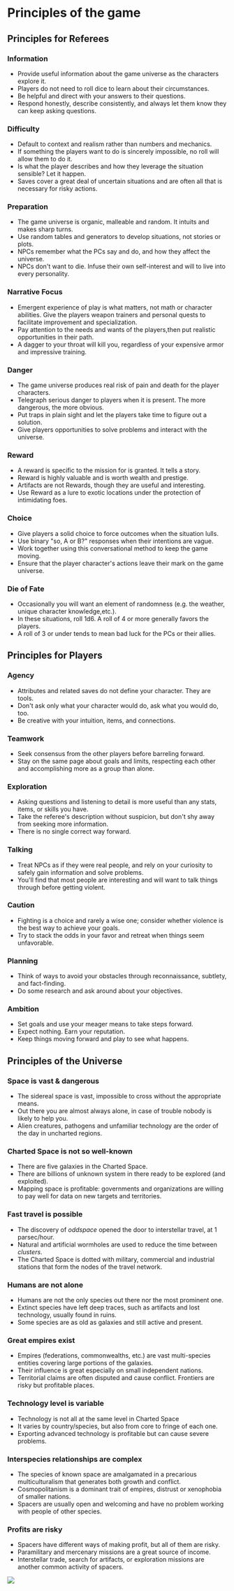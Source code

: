 # Principles of the game

## Principles for Referees

### Information
- Provide useful information about the game universe as the characters explore it.
- Players do not need to roll dice to learn about their circumstances.
- Be helpful and direct with your answers to their questions.
- Respond honestly, describe consistently, and always let them know they can keep asking questions.

### Difficulty
- Default to context and realism rather than numbers and mechanics.
- If something the players want to do is sincerely impossible, no roll will allow them to do it.
- Is what the player describes and how they leverage the situation sensible? Let it happen.
- Saves cover a great deal of uncertain situations and are often all that is necessary for risky actions.

### Preparation
- The game universe is organic, malleable and random. It intuits and makes sharp turns.
- Use random tables and generators to develop situations, not stories or plots.
- NPCs remember what the PCs say and do, and how they affect the universe.
- NPCs don't want to die. Infuse their own self-interest and will to live into every personality.

### Narrative Focus  
- Emergent experience of play is what matters, not math or character abilities. Give the players weapon trainers and personal quests to facilitate improvement and specialization.
- Pay attention to the needs and wants of the players,then put realistic opportunities in their path.
- A dagger to your throat will kill you, regardless of your expensive armor and impressive training.

### Danger  
- The game universe produces real risk of pain and death for the player characters.
- Telegraph serious danger to players when it is present. The more dangerous, the more obvious.
- Put traps in plain sight and let the players take time to figure out a solution.
- Give players opportunities to solve problems and interact with the universe.

### Reward  
- A reward is specific to the mission for is granted. It tells a story.
- Reward is highly valuable and is worth wealth and prestige.
- Artifacts are not Rewards, though they are useful and interesting.
- Use Reward as a lure to exotic locations under the protection of intimidating foes.

### Choice  
- Give players a solid choice to force outcomes when the situation lulls.
- Use binary "so, A or B?" responses when their intentions are vague.
- Work together using this conversational method to keep the game moving.
- Ensure that the player character's actions leave their mark on the game universe.

### Die of Fate  
- Occasionally you will want an element of randomness (e.g. the weather, unique character knowledge,etc.).
- In these situations, roll 1d6. A roll of 4 or more generally favors the players.
- A roll of 3 or under tends to mean bad luck for the PCs or their allies.

## Principles for Players

### Agency
- Attributes and related saves do not define your character. They are tools.
- Don't ask only what your character would do, ask what you would do, too.
- Be creative with your intuition, items, and connections.

### Teamwork
- Seek consensus from the other players before barreling forward.
- Stay on the same page about goals and limits, respecting each other and accomplishing more as a group than alone.

### Exploration
- Asking questions and listening to detail is more useful than any stats, items, or skills you have.
- Take the referee's description without suspicion, but don't shy away from seeking more information.
- There is no single correct way forward.

### Talking
- Treat NPCs as if they were real people, and rely on your curiosity to safely gain information and solve problems.
- You'll find that most people are interesting and will want to talk things through before getting violent.

### Caution
- Fighting is a choice and rarely a wise one; consider whether violence is the best way to achieve your goals.
- Try to stack the odds in your favor and retreat when things seem unfavorable.

### Planning
- Think of ways to avoid your obstacles through reconnaissance, subtlety, and fact-finding.
- Do some research and ask around about your objectives.

### Ambition
- Set goals and use your meager means to take steps forward.
- Expect nothing. Earn your reputation.
- Keep things moving forward and play to see what happens.

## Principles of the Universe

### Space is vast & dangerous
- The sidereal space is vast, impossible to cross without the appropriate means.
- Out there you are almost always alone, in case of trouble nobody is likely to help you.
- Alien creatures, pathogens and unfamiliar technology are the order of the day in uncharted regions.

### Charted Space is not so well-known
- There are five galaxies in the Charted Space.
- There are billions of unknown system in there ready to be explored (and exploited).
- Mapping space is profitable: governments and organizations are willing to pay well for data on new targets and territories.

### Fast travel is possible
- The discovery of *oddspace* opened the door to interstellar travel, at 1 parsec/hour.
- Natural and artificial wormholes are used to reduce the time between *clusters*.
- The Charted Space is dotted with military, commercial and industrial stations that form the nodes of the travel network.

### Humans are not alone
- Humans are not the only species out there nor the most prominent one.
- Extinct species have left deep traces, such as artifacts and lost technology, usually found in ruins.
- Some species are as old as galaxies and still active and present.

### Great empires exist
- Empires (federations, commonwealths, etc.) are vast multi-species entities covering large portions of the galaxies.
- Their influence is great especially on small independent nations.
- Territorial claims are often disputed and cause conflict. Frontiers are risky but profitable places.

### Technology level is variable
- Technology is not all at the same level in Charted Space
- It varies by country/species, but also from core to fringe of each one.
- Exporting advanced technology is profitable but can cause severe problems.

### Interspecies relationships are complex
- The species of known space are amalgamated in a precarious multiculturalism that generates both growth and conflict.
- Cosmopolitanism is a dominant trait of empires, distrust or xenophobia of smaller nations.
- Spacers are usually open and welcoming and have no problem working with people of other species.

### Profits are risky
- Spacers have different ways of making profit, but all of them are risky.
- Paramilitary and mercenary missions are a great source of income.
- Interstellar trade, search for artifacts, or exploration missions are another common activity of spacers.

<img id="principlesimg" class="bottonimg" src="_assets/freepik/science-fiction-scene.jpg">